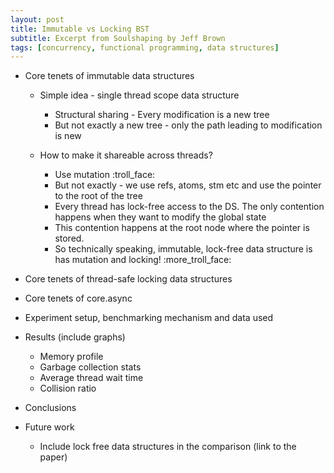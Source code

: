 ```yaml
---
layout: post
title: Immutable vs Locking BST
subtitle: Excerpt from Soulshaping by Jeff Brown
tags: [concurrency, functional programming, data structures]
---
```


* Core tenets of immutable data structures
    * Simple idea - single thread scope data structure
        * Structural sharing - Every modification is a new tree
        * But not exactly a new tree - only the path leading to modification is new

    * How to make it shareable across threads?
        * Use mutation :troll_face:
        * But not exactly - we use refs, atoms, stm etc and use the pointer to the root of the tree
        * Every thread has lock-free access to the DS. The only contention happens when they want to modify the global state
        * This contention happens at the root node where the pointer is stored.
        * So technically speaking, immutable, lock-free data structure is has mutation and locking! :more_troll_face:

* Core tenets of thread-safe locking data structures

* Core tenets of core.async

* Experiment setup, benchmarking mechanism and data used

* Results (include graphs)
    * Memory profile
    * Garbage collection stats
    * Average thread wait time
    * Collision ratio

* Conclusions

* Future work
    * Include lock free data structures in the comparison (link to the paper)
